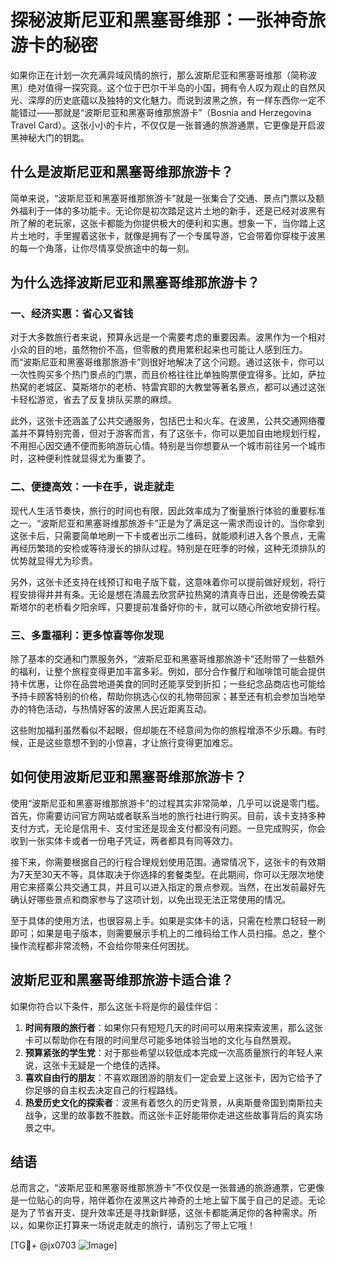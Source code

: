 # 探秘波斯尼亚和黑塞哥维那：一张神奇旅游卡的秘密

如果你正在计划一次充满异域风情的旅行，那么波斯尼亚和黑塞哥维那（简称波黑）绝对值得一探究竟。这个位于巴尔干半岛的小国，拥有令人叹为观止的自然风光、深厚的历史底蕴以及独特的文化魅力。而说到波黑之旅，有一样东西你一定不能错过——那就是“波斯尼亚和黑塞哥维那旅游卡”（Bosnia and Herzegovina Travel Card）。这张小小的卡片，不仅仅是一张普通的旅游通票，它更像是开启波黑神秘大门的钥匙。

## 什么是波斯尼亚和黑塞哥维那旅游卡？

简单来说，“波斯尼亚和黑塞哥维那旅游卡”就是一张集合了交通、景点门票以及额外福利于一体的多功能卡。无论你是初次踏足这片土地的新手，还是已经对波黑有所了解的老玩家，这张卡都能为你提供极大的便利和实惠。想象一下，当你踏上这片土地时，手里握着这张卡，就像是拥有了一个专属导游，它会带着你穿梭于波黑的每一个角落，让你尽情享受旅途中的每一刻。

## 为什么选择波斯尼亚和黑塞哥维那旅游卡？

### 一、经济实惠：省心又省钱

对于大多数旅行者来说，预算永远是一个需要考虑的重要因素。波黑作为一个相对小众的目的地，虽然物价不高，但零散的费用累积起来也可能让人感到压力。而“波斯尼亚和黑塞哥维那旅游卡”则很好地解决了这个问题。通过这张卡，你可以一次性购买多个热门景点的门票，而且价格往往比单独购票便宜得多。比如，萨拉热窝的老城区、莫斯塔尔的老桥、特雷宾耶的大教堂等著名景点，都可以通过这张卡轻松游览，省去了反复排队买票的麻烦。

此外，这张卡还涵盖了公共交通服务，包括巴士和火车。在波黑，公共交通网络覆盖并不算特别完善，但对于游客而言，有了这张卡，你可以更加自由地规划行程，不用担心因交通不便而影响游玩心情。特别是当你想要从一个城市前往另一个城市时，这种便利性就显得尤为重要了。

### 二、便捷高效：一卡在手，说走就走

现代人生活节奏快，旅行的时间也有限，因此效率成为了衡量旅行体验的重要标准之一。“波斯尼亚和黑塞哥维那旅游卡”正是为了满足这一需求而设计的。当你拿到这张卡后，只需要简单地刷一下卡或者出示二维码，就能顺利进入各个景点，无需再经历繁琐的安检或等待漫长的排队过程。特别是在旺季的时候，这种无须排队的优势就显得尤为珍贵。

另外，这张卡还支持在线预订和电子版下载，这意味着你可以提前做好规划，将行程安排得井井有条。无论是想在清晨去欣赏萨拉热窝的清真寺日出，还是傍晚去莫斯塔尔的老桥看夕阳余晖，只要提前准备好你的卡，就可以随心所欲地安排行程。

### 三、多重福利：更多惊喜等你发现

除了基本的交通和门票服务外，“波斯尼亚和黑塞哥维那旅游卡”还附带了一些额外的福利，让整个旅程变得更加丰富多彩。例如，部分合作餐厅和咖啡馆可能会提供持卡优惠，让你在品尝地道美食的同时还能享受到折扣；一些纪念品商店也可能给予持卡顾客特别的价格，帮助你挑选心仪的礼物带回家；甚至还有机会参加当地举办的特色活动，与热情好客的波黑人民近距离互动。

这些附加福利虽然看似不起眼，但却能在不经意间为你的旅程增添不少乐趣。有时候，正是这些意想不到的小惊喜，才让旅行变得更加难忘。

## 如何使用波斯尼亚和黑塞哥维那旅游卡？

使用“波斯尼亚和黑塞哥维那旅游卡”的过程其实非常简单，几乎可以说是零门槛。首先，你需要访问官方网站或者联系当地的旅行社进行购买。目前，该卡支持多种支付方式，无论是信用卡、支付宝还是现金支付都没有问题。一旦完成购买，你会收到一张实体卡或者一份电子凭证，两者都具有同等效力。

接下来，你需要根据自己的行程合理规划使用范围。通常情况下，这张卡的有效期为7天至30天不等，具体取决于你选择的套餐类型。在此期间，你可以无限次地使用它来搭乘公共交通工具，并且可以进入指定的景点参观。当然，在出发前最好先确认好哪些景点和商家参与了这项计划，以免出现无法正常使用的情况。

至于具体的使用方法，也很容易上手。如果是实体卡的话，只需在检票口轻轻一刷即可；如果是电子版本，则需要展示手机上的二维码给工作人员扫描。总之，整个操作流程都非常流畅，不会给你带来任何困扰。

## 波斯尼亚和黑塞哥维那旅游卡适合谁？

如果你符合以下条件，那么这张卡将是你的最佳伴侣：

1. **时间有限的旅行者**：如果你只有短短几天的时间可以用来探索波黑，那么这张卡可以帮助你在有限的时间里尽可能多地体验当地的文化与自然景观。
2. **预算紧张的学生党**：对于那些希望以较低成本完成一次高质量旅行的年轻人来说，这张卡无疑是一个绝佳的选择。
3. **喜欢自由行的朋友**：不喜欢跟团游的朋友们一定会爱上这张卡，因为它给予了你足够的自主权去决定自己的行程路线。
4. **热爱历史文化的探索者**：波黑有着悠久的历史背景，从奥斯曼帝国到南斯拉夫战争，这里的故事数不胜数。而这张卡正好能带你走进这些故事背后的真实场景之中。

## 结语

总而言之，“波斯尼亚和黑塞哥维那旅游卡”不仅仅是一张普通的旅游通票，它更像是一位贴心的向导，陪伴着你在波黑这片神奇的土地上留下属于自己的足迹。无论是为了节省开支、提升效率还是寻找新鲜感，这张卡都能满足你的各种需求。所以，如果你正打算来一场说走就走的旅行，请别忘了带上它哦！

[TG💪+ @jx0703 ![Image](https://github.com/user-attachments/assets/dbca1d08-cadb-493c-b0ec-ad6f7a83f270)]